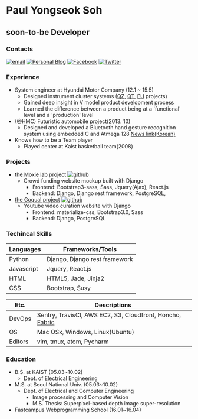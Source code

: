 # Paul Yongseok Soh
## soon-to-be Developer

### Contacts
[![email](https://img.shields.io/badge/email-yongdoree@gmail-00059f.svg)](mailto:yongdoree@gmail.com)
[![Personal Blog](https://img.shields.io/badge/Personal_blog-blog.paulsoh.co-0229bf.svg)](https://blog.paulsoh.co/)
[![Facebook](https://img.shields.io/badge/facebook-Paul_Soh-2c2cff.svg)](https://www.facebook.com/pau1soh/)
[![Twitter](https://img.shields.io/badge/twitter-pau1soh-4e91fd.svg)](https://https://twitter.com/pau1soh/)

### Experience
- System engineer at Hyundai Motor Company (12.1 ~ 15.5)
  + Designed instrument cluster systems ([QZ](http://www.hyundai.com/kr/showroom.do?carCd1=TR003), [QT](http://www.hyundai.com/kr/showroom.do?carCd1=TR001), [EU](http://www.hyundai.com/kr/showroom.do?carCd1=BS007) projects)
  + Gained deep insight in V model product development process
  + Learned the difference between a product being at a 'functional' level and a 'production' level
- (@HMC) Futuristic automobile project(2013. 10)
  - Designed and developed a Bluetooth hand gesture recognition system using embedded C and Atmega 128 [News link(Korean)](http://tvpot.daum.net/v/v1850shIszBzoffheosrorr)
- Knows how to be a Team player
  + Played center at Kaist basketball team(2008)

### Projects
  + [the Moxie lab project](https://moxie.kr) [![github](https://img.shields.io/badge/github-moxie-lightgrey.svg)](https://github.com/paulsoh/moxie/tree/develop)
    + Crowd funding website mockup built with Django
      + Frontend: Bootstrap3-sass, Sass, Jquery(Ajax), React.js
      + Backend: Django, Django rest framework, PostgreSQL, 
  + [the Goqual project](https://moxie.kr) [![github](https://img.shields.io/badge/github-goqual-lightgrey.svg)](https://github.com/paulsoh/vanity-fair/tree/develop)
    + Youtube video curation website with Django
      + Frontend: materialize-css, Bootstrap3.0, Sass
      + Backend: Django, PostgreSQL

### Techincal Skills

| Languages  | Frameworks/Tools              |
|------------|-------------------------------|
| Python     | Django, Django rest framework |
| Javascript | Jquery, React.js              |
| HTML       | HTML5, Jade, Jinja2           |
| CSS        | Bootstrap, Susy               |

| Etc.    	| Descriptions                              	|
|----------	|-------------------------------------------	|
| DevOps   	| Sentry, TravisCI, AWS EC2, S3, Cloudfront, Honcho, [Fabric](http://www.fabfile.org/) 	|
| OS       	| Mac OSx, Windows, Linux(Ubuntu)           	|
| Editors   | vim, tmux, atom, Pycharm                  	|

### Education
- B.S. at KAIST (05.03~10.02)
    + Dept. of Electrical Engineering 
- M.S. at Seoul National Univ. (05.03~10.02)
  + Dept. of Electrical and Computer Engineering
    + Image processing and Computer Vision
    + M.S. Thesis: Superpixel-based depth image super-resolution
- Fastcampus Webprogramming School (16.01~16.04)
